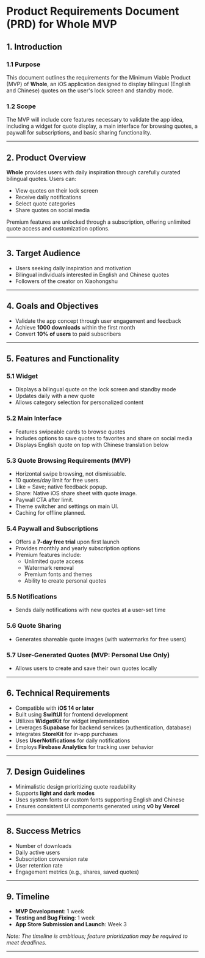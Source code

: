 # Product Requirements Document (PRD) for Whole MVP

## 1. Introduction

### 1.1 Purpose
This document outlines the requirements for the Minimum Viable Product (MVP) of **Whole**, an iOS application designed to display bilingual (English and Chinese) quotes on the user's lock screen and standby mode.

### 1.2 Scope
The MVP will include core features necessary to validate the app idea, including a widget for quote display, a main interface for browsing quotes, a paywall for subscriptions, and basic sharing functionality.

---

## 2. Product Overview
**Whole** provides users with daily inspiration through carefully curated bilingual quotes. Users can:
- View quotes on their lock screen
- Receive daily notifications
- Select quote categories
- Share quotes on social media

Premium features are unlocked through a subscription, offering unlimited quote access and customization options.

---

## 3. Target Audience
- Users seeking daily inspiration and motivation
- Bilingual individuals interested in English and Chinese quotes
- Followers of the creator on Xiaohongshu

---

## 4. Goals and Objectives
- Validate the app concept through user engagement and feedback
- Achieve **1000 downloads** within the first month
- Convert **10% of users** to paid subscribers

---

## 5. Features and Functionality

### 5.1 Widget
- Displays a bilingual quote on the lock screen and standby mode
- Updates daily with a new quote
- Allows category selection for personalized content

### 5.2 Main Interface
- Features swipeable cards to browse quotes
- Includes options to save quotes to favorites and share on social media
- Displays English quote on top with Chinese translation below

### 5.3 Quote Browsing Requirements (MVP)
- Horizontal swipe browsing, not dismissable.
- 10 quotes/day limit for free users.
- Like = Save; native feedback popup.
- Share: Native iOS share sheet with quote image.
- Paywall CTA after limit.
- Theme switcher and settings on main UI.
- Caching for offline planned.

### 5.4 Paywall and Subscriptions
- Offers a **7-day free trial** upon first launch
- Provides monthly and yearly subscription options
- Premium features include:
  - Unlimited quote access
  - Watermark removal
  - Premium fonts and themes
  - Ability to create personal quotes

### 5.5 Notifications
- Sends daily notifications with new quotes at a user-set time

### 5.6 Quote Sharing
- Generates shareable quote images (with watermarks for free users)

### 5.7 User-Generated Quotes (MVP: Personal Use Only)
- Allows users to create and save their own quotes locally

---

## 6. Technical Requirements
- Compatible with **iOS 14 or later**
- Built using **SwiftUI** for frontend development
- Utilizes **WidgetKit** for widget implementation
- Leverages **Supabase** for backend services (authentication, database)
- Integrates **StoreKit** for in-app purchases
- Uses **UserNotifications** for daily notifications
- Employs **Firebase Analytics** for tracking user behavior

---

## 7. Design Guidelines
- Minimalistic design prioritizing quote readability
- Supports **light and dark modes**
- Uses system fonts or custom fonts supporting English and Chinese
- Ensures consistent UI components generated using **v0 by Vercel**

---

## 8. Success Metrics
- Number of downloads
- Daily active users
- Subscription conversion rate
- User retention rate
- Engagement metrics (e.g., shares, saved quotes)

---

## 9. Timeline
- **MVP Development**: 1 week
- **Testing and Bug Fixing**: 1 week
- **App Store Submission and Launch**: Week 3

*Note: The timeline is ambitious; feature prioritization may be required to meet deadlines.*

---